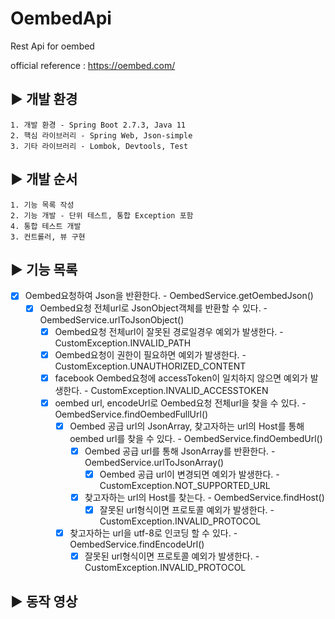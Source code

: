 # OembedApi
Rest Api for oembed

official reference : https://oembed.com/

## ▶ 개발 환경
	1. 개발 환경 - Spring Boot 2.7.3, Java 11
    2. 핵심 라이브러리 - Spring Web, Json-simple
    3. 기타 라이브러리 - Lombok, Devtools, Test

## ▶ 개발 순서
    1. 기능 목록 작성
    2. 기능 개발 - 단위 테스트, 통합 Exception 포함
    4. 통합 테스트 개발
    3. 컨트롤러, 뷰 구현

## ▶ 기능 목록
- [x] Oembed요청하여 Json을 반환한다. - OembedService.getOembedJson()
  - [x] Oembed요청 전체url로 JsonObject객체를 반환할 수 있다. - OembedService.urlToJsonObject()
    - [x] Oembed요청 전체url이 잘못된 경로일경우 예외가 발생한다. - CustomException.INVALID_PATH
    - [x] Oembed요청이 권한이 필요하면 예외가 발생한다. -  CustomException.UNAUTHORIZED_CONTENT
    - [x] facebook Oembed요청에 accessToken이 일치하지 않으면 예외가 발생한다. - CustomException.INVALID_ACCESSTOKEN
    - [x] oembed url, encodeUrl로 Oembed요청 전체url을 찾을 수 있다. - OembedService.findOembedFullUrl()
      - [x] Oembed 공급 url의 JsonArray, 찾고자하는 url의 Host를 통해 oembed url를 찾을 수 있다. - OembedService.findOembedUrl() 
        - [x] Oembed 공급 url를 통해 JsonArray를 반환한다. - OembedService.urlToJsonArray()
          - [x] Oembed 공급 url이 변경되면 예외가 발생한다. - CustomException.NOT_SUPPORTED_URL
        - [x] 찾고자하는 url의 Host를 찾는다. - OembedService.findHost()
          - [x] 잘못된 url형식이면 프로토콜 예외가 발생한다. - CustomException.INVALID_PROTOCOL
      - [x] 찾고자하는 url을 utf-8로 인코딩 할 수 있다. - OembedService.findEncodeUrl()
        - [x] 잘못된 url형식이면 프로토콜 예외가 발생한다. - CustomException.INVALID_PROTOCOL

## ▶ 동작 영상